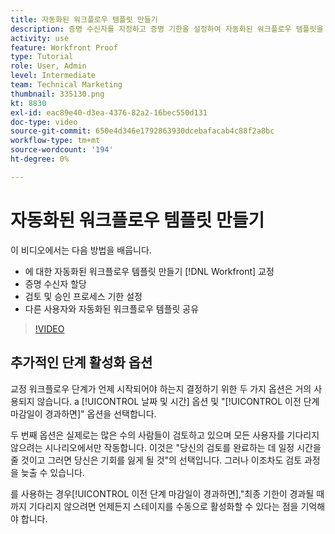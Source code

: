 ```yaml
---
title: 자동화된 워크플로우 템플릿 만들기
description: 증명 수신자를 지정하고 증명 기한을 설정하여 자동화된 워크플로우 템플릿을 만드는 방법을 알아봅니다. 그런 다음 다른 사용자와 템플릿을 공유합니다.
activity: use
feature: Workfront Proof
type: Tutorial
role: User, Admin
level: Intermediate
team: Technical Marketing
thumbnail: 335130.png
kt: 8830
exl-id: eac89e40-d3ea-4376-82a2-16bec550d131
doc-type: video
source-git-commit: 650e4d346e1792863930dcebafacab4c88f2a8bc
workflow-type: tm+mt
source-wordcount: '194'
ht-degree: 0%

---
```


# 자동화된 워크플로우 템플릿 만들기

이 비디오에서는 다음 방법을 배웁니다.

* 에 대한 자동화된 워크플로우 템플릿 만들기 [!DNL  Workfront] 교정
* 증명 수신자 할당
* 검토 및 승인 프로세스 기한 설정
* 다른 사용자와 자동화된 워크플로우 템플릿 공유

>[!VIDEO](https://video.tv.adobe.com/v/335130/?quality=12&learn=on)

## 추가적인 단계 활성화 옵션

교정 워크플로우 단계가 언제 시작되어야 하는지 결정하기 위한 두 가지 옵션은 거의 사용되지 않습니다. a [!UICONTROL 날짜 및 시간] 옵션 및 &quot;[!UICONTROL 이전 단계 마감일이 경과하면]&quot; 옵션을 선택합니다.

두 번째 옵션은 실제로는 많은 수의 사람들이 검토하고 있으며 모든 사용자를 기다리지 않으려는 시나리오에서만 작동합니다. 이것은 &quot;당신의 검토를 완료하는 데 일정 시간을 줄 것이고 그러면 당신은 기회를 잃게 될 것&quot;의 선택입니다. 그러나 이조차도 검토 과정을 늦출 수 있습니다.

를 사용하는 경우[!UICONTROL 이전 단계 마감일이 경과하면],&quot;최종 기한이 경과될 때까지 기다리지 않으려면 언제든지 스테이지를 수동으로 활성화할 수 있다는 점을 기억해야 합니다.

<!--
Lean More URLs
-->
